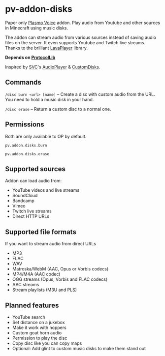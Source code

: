 # pv-addon-disks
Paper only [Plasmo Voice](https://github.com/plasmoapp/plasmo-voice) addon. Play audio from Youtube and other sources in Minecraft using music disks.

The addon can stream audio from various sources instead of saving audio files on the server. It even supports Youtube and Twitch live streams. Thanks to the brilliant [LavaPlayer](https://github.com/sedmelluq/lavaplayer) library.

**Depends on [ProtocolLib](https://www.spigotmc.org/resources/protocollib.1997/)**

Inspired by [SVC](https://github.com/henkelmax/simple-voice-chat)'s [AudioPlayer](https://github.com/henkelmax/audio-player) & [CustomDisks](https://github.com/Navoei/CustomDiscs).

## Commands

`/disc burn <url> [name]` – Create a disc with custom audio from the URL. You need to hold a music disk in your hand.

`/disc erase` – Return a custom disc to a normal one.

## Permissions
Both are only available to OP by default.

`pv.addon.disks.burn`

`pv.addon.disks.erase`

## Supported sources

Addon can load audio from:

- YouTube videos and live streams
- SoundCloud
- Bandcamp
- Vimeo
- Twitch live streams
- Direct HTTP URLs

## Supported file formats

If you want to stream audio from direct URLs

- MP3
- FLAC
- WAV
- Matroska/WebM (AAC, Opus or Vorbis codecs)
- MP4/M4A (AAC codec)
- OGG streams (Opus, Vorbis and FLAC codecs)
- AAC streams
- Stream playlists (M3U and PLS)

## Planned features

- YouTube search
- Set distance on a jukebox
- Make it work with hoppers
- Custom goat horn audio
- Permission to play the disc
- Copy disc like you can copy maps
- Optional: Add glint to custom music disks to make them stand out
